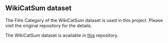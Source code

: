 ## WikiCatSum dataset

The Film Category of the WikiCatSum dataset is used in this project. Please visit the original repository for the details.

The WikiCatSum dataset is available in [this](https://datashare.is.ed.ac.uk/handle/10283/3368) repository.
